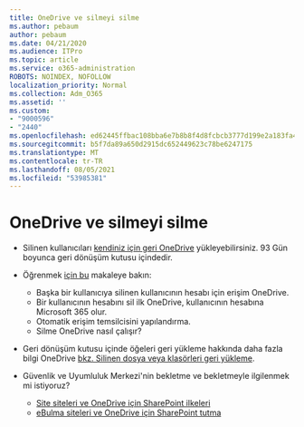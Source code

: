 ```yaml
---
title: OneDrive ve silmeyi silme
ms.author: pebaum
author: pebaum
ms.date: 04/21/2020
ms.audience: ITPro
ms.topic: article
ms.service: o365-administration
ROBOTS: NOINDEX, NOFOLLOW
localization_priority: Normal
ms.collection: Adm_O365
ms.assetid: ''
ms.custom:
- "9000596"
- "2440"
ms.openlocfilehash: ed62445ffbac108bba6e7b8b8f4d8fcbcb3777d199e2a183fa457949cfe830a0
ms.sourcegitcommit: b5f7da89a650d2915dc652449623c78be6247175
ms.translationtype: MT
ms.contentlocale: tr-TR
ms.lasthandoff: 08/05/2021
ms.locfileid: "53985381"
---
```

# <a name="onedrive-retention-and-deletion"></a>OneDrive ve silmeyi silme

- Silinen kullanıcıları [kendiniz için geri OneDrive](https://docs.microsoft.com/onedrive/restore-deleted-onedrive) yükleyebilirsiniz. 93 Gün boyunca geri dönüşüm kutusu içindedir.

- Öğrenmek [için bu](https://docs.microsoft.com/onedrive/retention-and-deletion) makaleye bakın:
    - Başka bir kullanıcıya silinen kullanıcının hesabı için erişim OneDrive.
    - Bir kullanıcının hesabını sil ilk OneDrive, kullanıcının hesabına Microsoft 365 olur.
    - Otomatik erişim temsilcisini yapılandırma.
    - Silme OneDrive nasıl çalışır?

- Geri dönüşüm kutusu içinde öğeleri geri yükleme hakkında daha fazla bilgi OneDrive [bkz. Silinen dosya veya klasörleri geri yükleme](https://support.office.com/article/949ada80-0026-4db3-a953-c99083e6a84f).

- Güvenlik ve Uyumluluk Merkezi'nin bekletme ve bekletmeyle ilgilenmek mi istiyoruz?
    - [Site siteleri ve OneDrive için SharePoint ilkeleri](https://docs.microsoft.com/microsoft-365/compliance/retention-policies)
    - [eBulma siteleri ve OneDrive için SharePoint tutma](https://docs.microsoft.com/office365/securitycompliance/ediscovery-cases#step-4-place-content-locations-on-hold)
